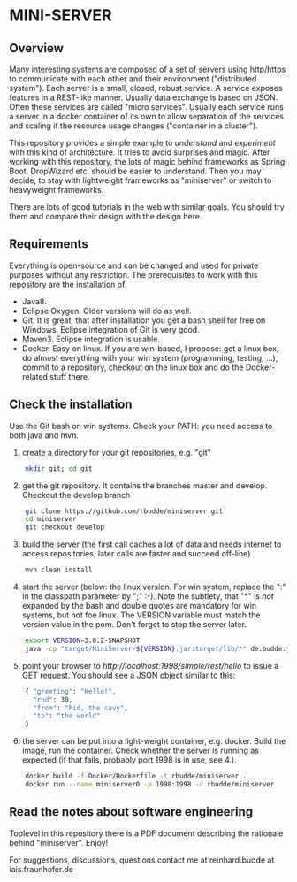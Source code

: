# MINI-SERVER

## Overview

Many interesting systems are composed of a set of servers using http/https to communicate with each other and their environment ("distributed system").
Each server is a small, closed, robust service. A service exposes features in a REST-like manner. Usually data exchange is based on JSON. Often these
services are called "micro services". Usually each service runs a server in a docker container of its own to allow separation of the services and
scaling if the resource usage changes ("container in a cluster").

This repository provides a simple example to *understand* and *experiment* with this kind of architecture. It tries to avoid surprises and magic.
After working with this repository, the lots of magic behind frameworks as Spring Boot, DropWizard etc. should be easier to understand.
Then you may decide, to stay with lightweight frameworks as "miniserver" or switch to heavyweight frameworks.

There are lots of good tutorials in the web with similar goals. You should try them and compare their design with the design here.

## Requirements

Everything is open-source and can be changed and used for private purposes without any restriction. The prerequisites to work with
this repository are the installation of
* Java8.
* Eclipse Oxygen. Older versions will do as well.
* Git. It is great, that after installation you get a bash shell for free on Windows. Eclipse integration of Git is very good.
* Maven3. Eclipse integration is usable.
* Docker. Easy on linux. If you are win-based, I propose: get a linux box, do almost everything with your win system (programming, testing, ...),
  commit to a repository, checkout on the linux box and do the Docker-related stuff there.
  
## Check the installation

Use the Git bash on win systems. Check your PATH: you need access to both java and mvn.

1. create a directory for your git repositories, e.g. "git"
```sh
    mkdir git; cd git
```
   
2. get the git repository. It contains the branches master and develop. Checkout the develop branch
```sh
    git clone https://github.com/rbudde/miniserver.git
    cd miniserver
    git checkout develop
```
   
3. build the server (the first call caches a lot of data and needs internet to access repositories; later calls are faster and succeed off-line) 
```sh
    mvn clean install
```
   
4. start the server (below: the linux version. For win system, replace the ":" in the classpath parameter by ";" :-). Note the subtlety, that "*"
   is *not* expanded by the bash and double quotes are mandatory for win systems, but not foe linux.
   The VERSION variable must match the version value in the pom. Don't forget to stop the server later.
```sh
    export VERSION=3.0.2-SNAPSHOT
    java -cp "target/MiniServer-${VERSION}.jar:target/lib/*" de.budde.jetty.ServerStarter
```
   
5. point your browser to *http://localhost:1998/simple/rest/hello* to issue a GET request. You should see a JSON object similar to this:
```sh
    { "greeting": "Hello!",
      "rnd": 30,
      "from": "Pid, the cavy",
      "to": "the world"
    }
```

6. the server can be put into a light-weight container, e.g. docker. Build the image, run the container.
   Check whether the server is running as expected (if that fails, probably port 1998 is in use, see 4.).
```sh
    docker build -f Docker/Dockerfile -t rbudde/miniserver .
    docker run --name miniserver0 -p 1998:1998 -d rbudde/miniserver
```

## Read the notes about software engineering

Toplevel in this repository there is a PDF document describing the rationale behind "miniserver". Enjoy!

For suggestions, discussions, questions contact me at reinhard.budde at iais.fraunhofer.de
